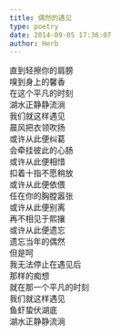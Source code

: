 ```yaml
---  
title: 偶然的遇见  
type: poetry  
date: 2014-09-05 17:36:07  
author: Herb
---  
```

直到轻擦你的肩膀  
嗅到身上的馨香  
在这个平凡的时刻  
湖水正静静流淌  
我们就这样遇见  
晨风把衣领吹扬    
或许从此便纠葛  
会牵挂彼此的心肠  
或许从此便相惜  
扣着十指不愿稍放  
或许从此便依偎  
任在你的胸膛嚣张  
或许从此便别离  
再不相见于熙攘  
或许从此便遗忘  
遗忘当年的偶然    
但是呵  
我无法停止在遇见后  
那样的痴想  
就在那一个平凡的时刻  
我们就这样遇见  
鱼虾蛰伏湖底  
湖水正静静流淌  
